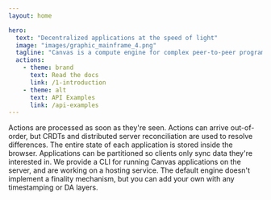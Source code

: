 ```yaml
---
layout: home

hero:
  text: "Decentralized applications at the speed of light"
  image: "images/graphic_mainframe_4.png"
  tagline: "Canvas is a compute engine for complex peer-to-peer programs, that sync virtually instantly."
  actions:
    - theme: brand
      text: Read the docs
      link: /1-introduction
    - theme: alt
      text: API Examples
      link: /api-examples
---
```


<FeatureRow title="Demo">
  <FeatureCard title="MessageSync" details="Deploy simple applications like chat & presence." />
  <FeatureCard title="TypeScript Contracts" details="Write complex application backends in TypeScript, without leaving your existing workflow." />
  <FeatureCard title="IPFS Contracts" details="Make immutable decentralized applications, with code stored on IPFS."/>
</FeatureRow>

<DemoRow>
  <DemoItem title="MessageSync Demo" />
  <DemoItem title="CausalDB Demo" />
</DemoRow>

<TextRow title="About Canvas">
  <TextItem prefix="Fast">Actions are processed as soon as they're seen.</TextItem>
  <TextItem prefix="Optimistic">Actions can arrive out-of-order, but CRDTs and distributed server reconciliation are used to resolve differences.</TextItem>
  <TextItem prefix="Client-first">The entire state of each application is stored inside the browser. Applications can be partitioned so clients only sync data they're interested in.</TextItem>
  <TextItem prefix="Server-enabled">We provide a CLI for running Canvas applications on the server, and are working on a hosting service.</TextItem>
  <TextItem prefix="Bring your own finality">The default engine doesn't implement a finality mechanism, but you can add your own with any timestamping or DA layers.</TextItem>
</TextRow>

<FeatureRow title="Logins">
  <FeatureCard title="Sign in with Wallet" details="Log in with a Web3 wallet from Ethereum. Also supports other chains like Cosmos, Solana, and Polkadot." soon="Available today" />
  <FeatureCard title="Sign in with OpenID" details="Log in trustlessly with Google, Apple, or other SSO providers. Powered by zero-knowledge proofs." soon="Coming soon"/>
  <FeatureCard title="Sign in with Bluesky" details="Log in with your decentralized identity from Bluesky." soon="Coming soon"/>
</FeatureRow>

<FeatureRow title="Technical Components">
  <FeatureCard title="Okra" details="A deterministic Prolly-tree that allows fast syncing between unordered sets of actions." link="https://github.com/canvasxyz/okra" linkText="Github" />
  <FeatureCard title="GossipLog" details="A history-preserving log that allows CRDT functions to retrieve data from the past." link="https://github.com/canvasxyz/canvas/tree/main/packages/gossiplog"/>
  <FeatureCard title="ModelDB" details="A database abstraction layer over IndexedDB and SQLite, that runs in both the browser and server." link="https://github.com/canvasxyz/canvas/tree/main/packages/modeldb"/>
</FeatureRow>

<HomepageFooter />